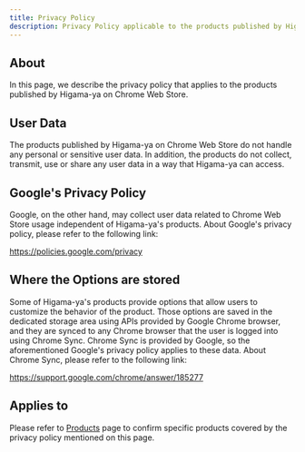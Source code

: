 ```yaml
---
title: Privacy Policy
description: Privacy Policy applicable to the products published by Higama-ya on Chrome Web Store
---
```


## About

In this page, we describe the privacy policy that applies to the products published by Higama-ya on Chrome Web Store.

## User Data

The products published by Higama-ya on Chrome Web Store do not handle any personal or sensitive user data.
In addition, the products do not collect, transmit, use or share any user data in a way that Higama-ya can access.

## Google's Privacy Policy

Google, on the other hand, may collect user data related to Chrome Web Store usage independent of Higama-ya's products.
About Google's privacy policy, please refer to the following link:

https://policies.google.com/privacy

## Where the Options are stored

Some of Higama-ya's products provide options that allow users to customize the behavior of the product.
Those options are saved in the dedicated storage area using APIs provided by Google Chrome browser,
and they are synced to any Chrome browser that the user is logged into using Chrome Sync.
Chrome Sync is provided by Google, so the aforementioned Google's privacy policy applies to these data.
About Chrome Sync, please refer to the following link:

https://support.google.com/chrome/answer/185277

## Applies to

Please refer to [Products](/products/) page to confirm specific products covered by the privacy policy mentioned on this page.
